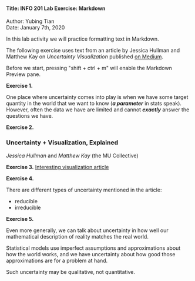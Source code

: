 #### Title: INFO 201 Lab Exercise: Markdown  
Author: Yubing Tian  
Date: January 7th, 2020

 In this lab activity we will practice formatting text in Markdown.

 The following exercise uses text from an article by Jessica Hullman and Matthew Kay on _Uncertainty Visualization_ published [on Medium](medium.com/multiple-views-visualization-research-explained/uncertainty-visualization-explained-67e7a73f031b).

 Before we start, pressing "shift + ctrl + m" will enable the Markdown Preview pane.

**Exercise 1.**

One place where uncertainty comes into play is when we have some target quantity in the world that we want to know (_**a parameter**_ in stats speak). However, often the data we have are limited and cannot _**exactly**_ answer the questions we have.

**Exercise 2.**

### Uncertainty + Visualization, Explained
_Jessica Hullman_ and _Matthew Kay_ (the MU Collective)

**Exercise 3.**
[Interesting visualization article](https://www.r-bloggers.com/7-visualizations-you-should-learn-in-r/ )

**Exercise 4.**

There are different types of uncertainty mentioned in the article: 
- reducible 
- irreducible

**Exercise 5.**

Even more generally, we can talk about uncertainty in how well our mathematical description of reality matches the real world.

Statistical models use imperfect assumptions and approximations about how the world works, and we have uncertainty about how good those approximations are for a problem at hand.

Such uncertainty may be qualitative, not quantitative.
